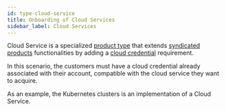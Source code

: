 ```yaml
---
id: type-cloud-service
title: Onboarding of Cloud Services
sidebar_label: Cloud Services
---
```


Cloud Service is a specialized [product type](onboarding.md) that extends
[syndicated products](syndication.md) functionalities by adding a [cloud
credential](customer-cloud-credentials.md) requirement.

In this scenario, the customers must have a cloud credential already associated
with their account, compatible with the cloud service they want to acquire.

As an example, the Kubernetes clusters is an implementation of a Cloud Service.

